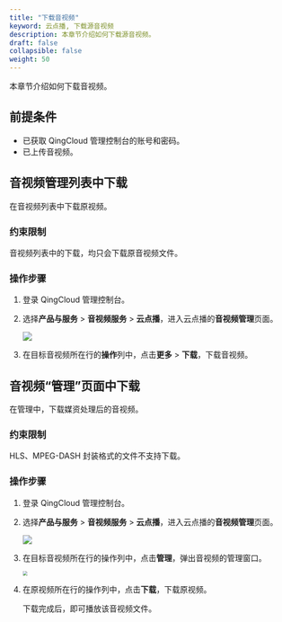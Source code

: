 ```yaml
---
title: "下载音视频"
keyword: 云点播, 下载源音视频
description: 本章节介绍如何下载源音视频。
draft: false
collapsible: false
weight: 50
---
```


本章节介绍如何下载音视频。

## 前提条件

- 已获取 QingCloud 管理控制台的账号和密码。
- 已上传音视频。

## 音视频管理列表中下载

在音视频列表中下载原视频。

### 约束限制

音视频列表中的下载，均只会下载原音视频文件。

### 操作步骤

1. 登录 QingCloud 管理控制台。

2. 选择**产品与服务** > **音视频服务** > **云点播**，进入云点播的**音视频管理**页面。

   ![](/audio_and_video/vod/_images/um_video_list.png)

3. 在目标音视频所在行的**操作**列中，点击**更多** > **下载**，下载音视频。

## 音视频“管理”页面中下载

在管理中，下载媒资处理后的音视频。

### 约束限制

HLS、MPEG-DASH 封装格式的文件不支持下载。

### 操作步骤

1. 登录 QingCloud 管理控制台。

2. 选择**产品与服务** > **音视频服务** > **云点播**，进入云点播的**音视频管理**页面。

   ![](/audio_and_video/vod/_images/um_video_list.png)

3. 在目标音视频所在行的操作列中，点击**管理**，弹出音视频的管理窗口。

   <img src="/audio_and_video/vod/_images/um_copy_addr.png" style="zoom:50%;" />

4. 在原视频所在行的操作列中，点击**下载**，下载原视频。

   下载完成后，即可播放该音视频文件。



